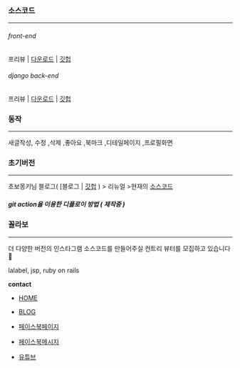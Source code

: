 ### 소스코드

------

###### front-end

프리뷰 | [다운로드](https://github.com/kindfamily/instafrontajax) | [깃헙](https://github.com/kindfamily/instafrontajax)

###### django back-end

프리뷰 | [다운로드](https://github.com/kindfamily/instaclone_backend_source/settings) | [깃헙](https://github.com/kindfamily/instaclone)



### 동작

------

새글작성, 수정 ,삭제 ,좋아요 ,북마크 ,디테일페이지 ,프로필화면



### 초기버전

------

초보몽키님 블로그( [블로그 | [깃헙](https://github.com/kindfamily/Instagram) ) > 리뉴얼 >현재의 [소스코드](https://github.com/kindfamily/instaclone)

##### git action을 이용한 디플로이 방법 ( 제작중 )



### 꼴라보

------

더 다양한 버전의 인스타그램 소스코드를 만들어주실 컨트리 뷰터를 모집하고 있습니다 🌼

lalabel, jsp, ruby on rails



**contact**

- [HOME](http://kind-family.com/)

- [BLOG](https://kindfamily.github.io/)

- [페이스북페이지]( fb.me/kind.familes )

- [페이스북메시지](m.me/kind.familes)

- [유튜브](https://www.youtube.com/channel/UCHGrcaroTQjz9wyASXQAmYQ)

